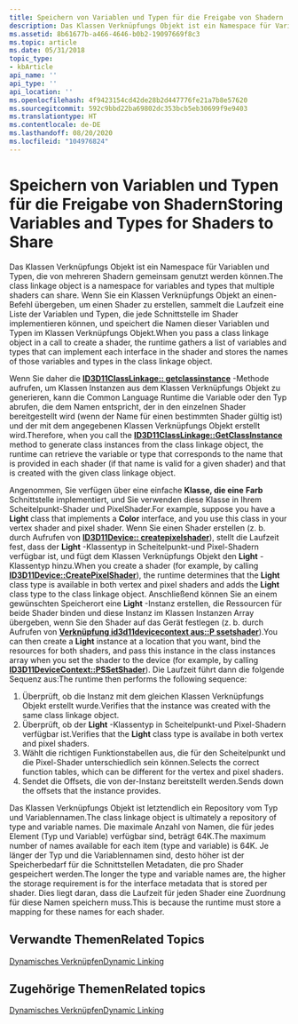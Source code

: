 ```yaml
---
title: Speichern von Variablen und Typen für die Freigabe von Shadern
description: Das Klassen Verknüpfungs Objekt ist ein Namespace für Variablen und Typen, die von mehreren Shadern gemeinsam genutzt werden können.
ms.assetid: 8b61677b-a466-4646-b0b2-19097669f8c3
ms.topic: article
ms.date: 05/31/2018
topic_type:
- kbArticle
api_name: ''
api_type: ''
api_location: ''
ms.openlocfilehash: 4f9423154cd42de28b2d447776fe21a7b8e57620
ms.sourcegitcommit: 592c9bbd22ba69802dc353bcb5eb30699f9e9403
ms.translationtype: HT
ms.contentlocale: de-DE
ms.lasthandoff: 08/20/2020
ms.locfileid: "104976824"
---
```

# <a name="storing-variables-and-types-for-shaders-to-share"></a><span data-ttu-id="3d03b-103">Speichern von Variablen und Typen für die Freigabe von Shadern</span><span class="sxs-lookup"><span data-stu-id="3d03b-103">Storing Variables and Types for Shaders to Share</span></span>

<span data-ttu-id="3d03b-104">Das Klassen Verknüpfungs Objekt ist ein Namespace für Variablen und Typen, die von mehreren Shadern gemeinsam genutzt werden können.</span><span class="sxs-lookup"><span data-stu-id="3d03b-104">The class linkage object is a namespace for variables and types that multiple shaders can share.</span></span> <span data-ttu-id="3d03b-105">Wenn Sie ein Klassen Verknüpfungs Objekt an einen-Befehl übergeben, um einen Shader zu erstellen, sammelt die Laufzeit eine Liste der Variablen und Typen, die jede Schnittstelle im Shader implementieren können, und speichert die Namen dieser Variablen und Typen im Klassen Verknüpfungs Objekt.</span><span class="sxs-lookup"><span data-stu-id="3d03b-105">When you pass a class linkage object in a call to create a shader, the runtime gathers a list of variables and types that can implement each interface in the shader and stores the names of those variables and types in the class linkage object.</span></span>

<span data-ttu-id="3d03b-106">Wenn Sie daher die [**ID3D11ClassLinkage:: getclassinstance**](/windows/desktop/api/d3d11/nf-d3d11-id3d11classlinkage-getclassinstance) -Methode aufrufen, um Klassen Instanzen aus dem Klassen Verknüpfungs Objekt zu generieren, kann die Common Language Runtime die Variable oder den Typ abrufen, die dem Namen entspricht, der in den einzelnen Shader bereitgestellt wird (wenn der Name für einen bestimmten Shader gültig ist) und der mit dem angegebenen Klassen Verknüpfungs Objekt erstellt wird.</span><span class="sxs-lookup"><span data-stu-id="3d03b-106">Therefore, when you call the [**ID3D11ClassLinkage::GetClassInstance**](/windows/desktop/api/d3d11/nf-d3d11-id3d11classlinkage-getclassinstance) method to generate class instances from the class linkage object, the runtime can retrieve the variable or type that corresponds to the name that is provided in each shader (if that name is valid for a given shader) and that is created with the given class linkage object.</span></span>

<span data-ttu-id="3d03b-107">Angenommen, Sie verfügen über eine einfache **Klasse, die eine** **Farb** Schnittstelle implementiert, und Sie verwenden diese Klasse in Ihrem Scheitelpunkt-Shader und PixelShader.</span><span class="sxs-lookup"><span data-stu-id="3d03b-107">For example, suppose you have a **Light** class that implements a **Color** interface, and you use this class in your vertex shader and pixel shader.</span></span> <span data-ttu-id="3d03b-108">Wenn Sie einen Shader erstellen (z. b. durch Aufrufen von [**ID3D11Device:: createpixelshader**](/windows/desktop/api/d3d11/nf-d3d11-id3d11device-createpixelshader)), stellt die Laufzeit fest, dass der **Light** -Klassentyp in Scheitelpunkt-und Pixel-Shadern verfügbar ist, und fügt dem Klassen Verknüpfungs Objekt den **Light** -Klassentyp hinzu.</span><span class="sxs-lookup"><span data-stu-id="3d03b-108">When you create a shader (for example, by calling [**ID3D11Device::CreatePixelShader**](/windows/desktop/api/d3d11/nf-d3d11-id3d11device-createpixelshader)), the runtime determines that the **Light** class type is available in both vertex and pixel shaders and adds the **Light** class type to the class linkage object.</span></span> <span data-ttu-id="3d03b-109">Anschließend können Sie an einem gewünschten Speicherort eine **Light** -Instanz erstellen, die Ressourcen für beide Shader binden und diese Instanz im Klassen Instanzen Array übergeben, wenn Sie den Shader auf das Gerät festlegen (z. b. durch Aufrufen von [**Verknüpfung id3d11devicecontext aus::P ssetshader**](/windows/desktop/api/d3d11/nf-d3d11-id3d11devicecontext-pssetshader)).</span><span class="sxs-lookup"><span data-stu-id="3d03b-109">You can then create a **Light** instance at a location that you want, bind the resources for both shaders, and pass this instance in the class instances array when you set the shader to the device (for example, by calling [**ID3D11DeviceContext::PSSetShader**](/windows/desktop/api/d3d11/nf-d3d11-id3d11devicecontext-pssetshader)).</span></span> <span data-ttu-id="3d03b-110">Die Laufzeit führt dann die folgende Sequenz aus:</span><span class="sxs-lookup"><span data-stu-id="3d03b-110">The runtime then performs the following sequence:</span></span>

1.  <span data-ttu-id="3d03b-111">Überprüft, ob die Instanz mit dem gleichen Klassen Verknüpfungs Objekt erstellt wurde.</span><span class="sxs-lookup"><span data-stu-id="3d03b-111">Verifies that the instance was created with the same class linkage object.</span></span>
2.  <span data-ttu-id="3d03b-112">Überprüft, ob der **Light** -Klassentyp in Scheitelpunkt-und Pixel-Shadern verfügbar ist.</span><span class="sxs-lookup"><span data-stu-id="3d03b-112">Verifies that the **Light** class type is availabe in both vertex and pixel shaders.</span></span>
3.  <span data-ttu-id="3d03b-113">Wählt die richtigen Funktionstabellen aus, die für den Scheitelpunkt und die Pixel-Shader unterschiedlich sein können.</span><span class="sxs-lookup"><span data-stu-id="3d03b-113">Selects the correct function tables, which can be different for the vertex and pixel shaders.</span></span>
4.  <span data-ttu-id="3d03b-114">Sendet die Offsets, die von der-Instanz bereitstellt werden.</span><span class="sxs-lookup"><span data-stu-id="3d03b-114">Sends down the offsets that the instance provides.</span></span>

<span data-ttu-id="3d03b-115">Das Klassen Verknüpfungs Objekt ist letztendlich ein Repository vom Typ und Variablennamen.</span><span class="sxs-lookup"><span data-stu-id="3d03b-115">The class linkage object is ultimately a repository of type and variable names.</span></span> <span data-ttu-id="3d03b-116">Die maximale Anzahl von Namen, die für jedes Element (Typ und Variable) verfügbar sind, beträgt 64K.</span><span class="sxs-lookup"><span data-stu-id="3d03b-116">The maximum number of names available for each item (type and variable) is 64K.</span></span> <span data-ttu-id="3d03b-117">Je länger der Typ und die Variablennamen sind, desto höher ist der Speicherbedarf für die Schnittstellen Metadaten, die pro Shader gespeichert werden.</span><span class="sxs-lookup"><span data-stu-id="3d03b-117">The longer the type and variable names are, the higher the storage requirement is for the interface metadata that is stored per shader.</span></span> <span data-ttu-id="3d03b-118">Dies liegt daran, dass die Laufzeit für jeden Shader eine Zuordnung für diese Namen speichern muss.</span><span class="sxs-lookup"><span data-stu-id="3d03b-118">This is because the runtime must store a mapping for these names for each shader.</span></span>

## <a name="related-topics"></a><span data-ttu-id="3d03b-119">Verwandte Themen</span><span class="sxs-lookup"><span data-stu-id="3d03b-119">Related Topics</span></span>

[<span data-ttu-id="3d03b-120">Dynamisches Verknüpfen</span><span class="sxs-lookup"><span data-stu-id="3d03b-120">Dynamic Linking</span></span>](overviews-direct3d-11-hlsl-dynamic-linking.md)


## <a name="related-topics"></a><span data-ttu-id="3d03b-121">Zugehörige Themen</span><span class="sxs-lookup"><span data-stu-id="3d03b-121">Related topics</span></span>

<dl> <dt>

[<span data-ttu-id="3d03b-122">Dynamisches Verknüpfen</span><span class="sxs-lookup"><span data-stu-id="3d03b-122">Dynamic Linking</span></span>](overviews-direct3d-11-hlsl-dynamic-linking.md)
</dt> </dl>

 

 